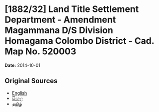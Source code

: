 # [1882/32] Land Title Settlement Department - Amendment Magammana D/S Division Homagama Colombo District - Cad. Map No. 520003

**Date:** 2014-10-01

## Original Sources

- [English](https://documents.gov.lk/view/extra-gazettes/2014/10/1882-32_E.pdf)
- [සිංහල](https://documents.gov.lk/view/extra-gazettes/2014/10/1882-32_S.pdf)
- [தமிழ்](https://documents.gov.lk/view/extra-gazettes/2014/10/1882-32_T.pdf)
